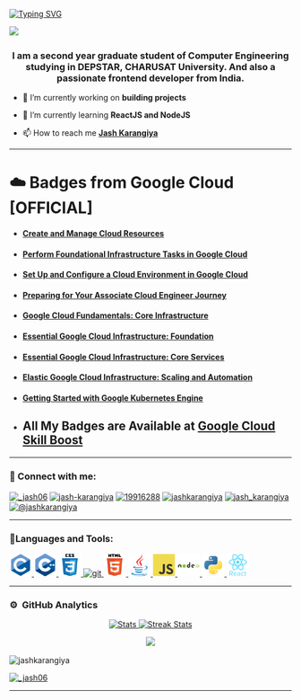
[![Typing SVG](https://readme-typing-svg.demolab.com?font=Fira+Code&size=22&pause=1000&color=F7950A&center=true&vCenter=true&multiline=true&width=1000&lines=Hello+I+am+Jash+Karangiya!+I+am+currently+workin+as+a+backend+Developer)](https://git.io/typing-svg)

<img src="https://user-images.githubusercontent.com/73097560/115834477-dbab4500-a447-11eb-908a-139a6edaec5c.gif">             
<br>

<h3 align="center">I am a second year graduate student of Computer Engineering studying in DEPSTAR, CHARUSAT University. And also a passionate frontend developer from India.</h3>
<!-- <img align="center" alt="Coding" width="1100" src="https://www.digitalsolutionservices.com/img/services/web%20development.gif"> -->

- 🔭 I’m currently working on **building projects**

- 🌱 I’m currently learning **ReactJS and NodeJS**

- 📫 How to reach me **[Jash Karangiya](mailto:vanditbera@gmail.com)**

---

# ☁️ Badges from Google Cloud [OFFICIAL]

- #### [Create and Manage Cloud Resources](https://www.cloudskillsboost.google/public_profiles/4208b61f-b396-45fe-b093-ee39f2a7324e/badges/3098033)
- #### [Perform Foundational Infrastructure Tasks in Google Cloud](https://www.cloudskillsboost.google/public_profiles/4208b61f-b396-45fe-b093-ee39f2a7324e/badges/3046573)
- #### [Set Up and Configure a Cloud Environment in Google Cloud](https://www.cloudskillsboost.google/public_profiles/4208b61f-b396-45fe-b093-ee39f2a7324e/badges/3049872)
- #### [Preparing for Your Associate Cloud Engineer Journey](https://www.cloudskillsboost.google/public_profiles/4208b61f-b396-45fe-b093-ee39f2a7324e/badges/2982320)
- #### [Google Cloud Fundamentals: Core Infrastructure](https://www.cloudskillsboost.google/public_profiles/4208b61f-b396-45fe-b093-ee39f2a7324e/badges/2992579)
- #### [Essential Google Cloud Infrastructure: Foundation](https://www.cloudskillsboost.google/public_profiles/4208b61f-b396-45fe-b093-ee39f2a7324e/badges/3030268)
- #### [Essential Google Cloud Infrastructure: Core Services](https://www.cloudskillsboost.google/public_profiles/4208b61f-b396-45fe-b093-ee39f2a7324e/badges/3037667)
- #### [Elastic Google Cloud Infrastructure: Scaling and Automation](https://www.cloudskillsboost.google/public_profiles/4208b61f-b396-45fe-b093-ee39f2a7324e/badges/3118605)
- #### [Getting Started with Google Kubernetes Engine](https://www.cloudskillsboost.google/public_profiles/4208b61f-b396-45fe-b093-ee39f2a7324e/badges/3050375)

- ## All My Badges are Available at [Google Cloud Skill Boost](https://www.cloudskillsboost.google/public_profiles/4208b61f-b396-45fe-b093-ee39f2a7324e)

---

<h3 align="left">🔗 Connect with me:</h3>
<p align="left">
<a href="https://twitter.com/_jash06" target="blank"><img align="center" src="https://raw.githubusercontent.com/rahuldkjain/github-profile-readme-generator/master/src/images/icons/Social/twitter.svg" alt="_jash06" height="30" width="40" /></a>
 <a href="https://linkedin.com/in/jash-karangiya" target="blank"><img align="center" src="https://raw.githubusercontent.com/rahuldkjain/github-profile-readme-generator/master/src/images/icons/Social/linked-in-alt.svg" alt="jash-karangiya" height="30" width="40" /></a>
<a href="https://stackoverflow.com/users/19916288" target="blank"><img align="center" src="https://raw.githubusercontent.com/rahuldkjain/github-profile-readme-generator/master/src/images/icons/Social/stack-overflow.svg" alt="19916288" height="30" width="40" /></a>
<a href="https://www.leetcode.com/jashkarangiya" target="blank"><img align="center" src="https://raw.githubusercontent.com/rahuldkjain/github-profile-readme-generator/master/src/images/icons/Social/leet-code.svg" alt="jashkarangiya" height="30" width="40" /></a>
 <a href="https://www.codechef.com/users/jash_karangiya" target="blank"><img align="center" src="https://cdn.jsdelivr.net/npm/simple-icons@3.1.0/icons/codechef.svg" alt="jash_karangiya" height="30" width="40" /></a>
 <a href="https://medium.com/@jashkarangiya" target="blank"><img align="center" src="https://raw.githubusercontent.com/rahuldkjain/github-profile-readme-generator/master/src/images/icons/Social/medium.svg" alt="@jashkarangiya" height="30" width="40" /></a>
</p>

---

<h3 align="left">📖Languages and Tools:</h3>
<p align="left"> <a href="https://www.cprogramming.com/" target="_blank" rel="noreferrer"> <img src="https://raw.githubusercontent.com/devicons/devicon/master/icons/c/c-original.svg" alt="c" width="40" height="40"/> </a> <a href="https://www.w3schools.com/cpp/" target="_blank" rel="noreferrer"> <img src="https://raw.githubusercontent.com/devicons/devicon/master/icons/cplusplus/cplusplus-original.svg" alt="cplusplus" width="40" height="40"/> </a> <a href="https://www.w3schools.com/css/" target="_blank" rel="noreferrer"> <img src="https://raw.githubusercontent.com/devicons/devicon/master/icons/css3/css3-original-wordmark.svg" alt="css3" width="40" height="40"/> </a> <a href="https://git-scm.com/" target="_blank" rel="noreferrer"> <img src="https://www.vectorlogo.zone/logos/git-scm/git-scm-icon.svg" alt="git" width="40" height="40"/> </a> <a href="https://www.w3.org/html/" target="_blank" rel="noreferrer"> <img src="https://raw.githubusercontent.com/devicons/devicon/master/icons/html5/html5-original-wordmark.svg" alt="html5" width="40" height="40"/> </a> <a href="https://www.java.com" target="_blank" rel="noreferrer"> <img src="https://raw.githubusercontent.com/devicons/devicon/master/icons/java/java-original.svg" alt="java" width="40" height="40"/> </a> <a href="https://developer.mozilla.org/en-US/docs/Web/JavaScript" target="_blank" rel="noreferrer"> <img src="https://raw.githubusercontent.com/devicons/devicon/master/icons/javascript/javascript-original.svg" alt="javascript" width="40" height="40"/> </a> <a href="https://nodejs.org" target="_blank" rel="noreferrer"> <img src="https://raw.githubusercontent.com/devicons/devicon/master/icons/nodejs/nodejs-original-wordmark.svg" alt="nodejs" width="40" height="40"/> </a> <a href="https://www.python.org" target="_blank" rel="noreferrer"> <img src="https://raw.githubusercontent.com/devicons/devicon/master/icons/python/python-original.svg" alt="python" width="40" height="40"/> </a> <a href="https://reactjs.org/" target="_blank" rel="noreferrer"> <img src="https://raw.githubusercontent.com/devicons/devicon/master/icons/react/react-original-wordmark.svg" alt="react" width="40" height="40"/> </a> </p>

---

### ⚙️ &nbsp;GitHub Analytics

<p align="center">
  <a href="https://github-readme-stats.vercel.app">
        <img width="49%" alt="Stats" src="https://github-readme-stats.vercel.app/api?&count_private=true&include_all_commits=true&username=jashkarangiya&theme=onedark&custom_title=GitHub+Stats&hide_border=true"/>
    </a>
    <a href="https://github-readme-streak-stats.herokuapp.com">
        <img width="49%" alt="Streak Stats" src="https://github-readme-streak-stats.herokuapp.com/?user=jashkarangiya&theme=onedark&hide_border=true"/>
    </a>
  <p align="center" >  <img height="180em" src="https://github-readme-stats-eight-theta.vercel.app/api/top-langs/?username=jashkarangiya&layout=compact&langs_count=8&theme=algolia"/>
</p>
</p>

<p align="left"> <img src="https://komarev.com/ghpvc/?username=jashkarangiya&label=Profile%20views&color=0e75b6&style=flat" alt="jashkarangiya" /> </p>

<p align="left"> <a href="https://twitter.com/_jash06" target="blank"><img src="https://img.shields.io/twitter/follow/_jash06?logo=twitter&style=for-the-badge" alt="_jash06" /></a> </p>


---
